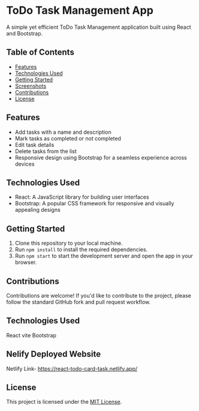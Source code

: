 # ToDo Task Management App

A simple yet efficient ToDo Task Management application built using React and Bootstrap.


## Table of Contents

- [Features](#features)
- [Technologies Used](#technologies-used)
- [Getting Started](#getting-started)
- [Screenshots](#screenshots)
- [Contributions](#contributions)
- [License](#license)


## Features

- Add tasks with a name and description
- Mark tasks as completed or not completed
- Edit task details
- Delete tasks from the list
- Responsive design using Bootstrap for a seamless experience across devices


## Technologies Used

- React: A JavaScript library for building user interfaces
- Bootstrap: A popular CSS framework for responsive and visually appealing designs

## Getting Started

1. Clone this repository to your local machine.
2. Run `npm install` to install the required dependencies.
3. Run `npm start` to start the development server and open the app in your browser.



## Contributions

Contributions are welcome! If you'd like to contribute to the project, please follow the standard GitHub fork and pull request workflow.

## Technologies Used
React vite
Bootstrap

## Nelify Deployed Website

Netlify Link- https://react-todo-card-task.netlify.app/ 

## License

This project is licensed under the [MIT License](/LICENSE).
